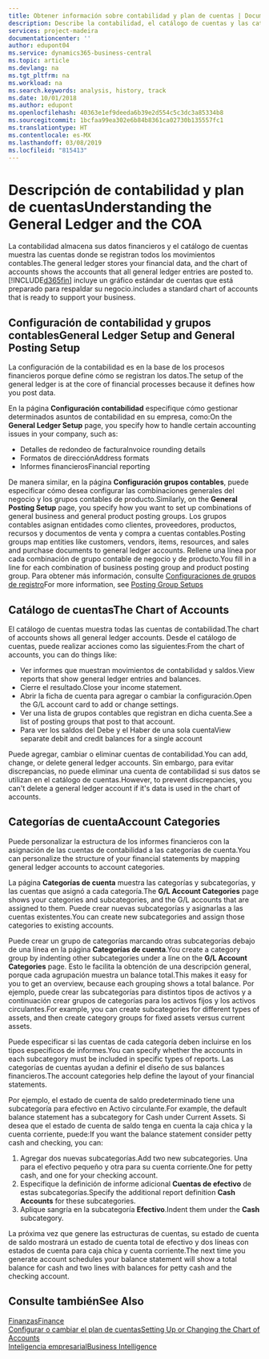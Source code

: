 ```yaml
---
title: Obtener información sobre contabilidad y plan de cuentas | Documentos de Microsoft
description: Describe la contabilidad, el catálogo de cuentas y las categorías de cuenta.
services: project-madeira
documentationcenter: ''
author: edupont04
ms.service: dynamics365-business-central
ms.topic: article
ms.devlang: na
ms.tgt_pltfrm: na
ms.workload: na
ms.search.keywords: analysis, history, track
ms.date: 10/01/2018
ms.author: edupont
ms.openlocfilehash: 40363e1ef9deeda6b39e2d554c5c3dc3a85334b8
ms.sourcegitcommit: 1bcfaa99ea302e6b84b8361ca02730b135557fc1
ms.translationtype: HT
ms.contentlocale: es-MX
ms.lasthandoff: 03/08/2019
ms.locfileid: "815413"
---
```

# <a name="understanding-the-general-ledger-and-the-coa"></a><span data-ttu-id="4d692-103">Descripción de contabilidad y plan de cuentas</span><span class="sxs-lookup"><span data-stu-id="4d692-103">Understanding the General Ledger and the COA</span></span>
<span data-ttu-id="4d692-104">La contabilidad almacena sus datos financieros y el catálogo de cuentas muestra las cuentas donde se registran todos los movimientos contables.</span><span class="sxs-lookup"><span data-stu-id="4d692-104">The general ledger stores your financial data, and the chart of accounts shows the accounts that all general ledger entries are posted to.</span></span> [!INCLUDE[d365fin](includes/d365fin_md.md)] <span data-ttu-id="4d692-105">incluye un gráfico estándar de cuentas que está preparado para respaldar su negocio.</span><span class="sxs-lookup"><span data-stu-id="4d692-105">includes a standard chart of accounts that is ready to support your business.</span></span>

## <a name="general-ledger-setup-and-general-posting-setup"></a><span data-ttu-id="4d692-106">Configuración de contabilidad y grupos contables</span><span class="sxs-lookup"><span data-stu-id="4d692-106">General Ledger Setup and General Posting Setup</span></span>
<span data-ttu-id="4d692-107">La configuración de la contabilidad es en la base de los procesos financieros porque define cómo se registran los datos.</span><span class="sxs-lookup"><span data-stu-id="4d692-107">The setup of the general ledger is at the core of financial processes because it defines how you post data.</span></span>  

<span data-ttu-id="4d692-108">En la página **Configuración contabilidad** especifique cómo gestionar determinados asuntos de contabilidad en su empresa, como:</span><span class="sxs-lookup"><span data-stu-id="4d692-108">On the **General Ledger Setup** page, you specify how to handle certain accounting issues in your company, such as:</span></span>  

* <span data-ttu-id="4d692-109">Detalles de redondeo de factura</span><span class="sxs-lookup"><span data-stu-id="4d692-109">Invoice rounding details</span></span>  
* <span data-ttu-id="4d692-110">Formatos de dirección</span><span class="sxs-lookup"><span data-stu-id="4d692-110">Address formats</span></span>  
* <span data-ttu-id="4d692-111">Informes financieros</span><span class="sxs-lookup"><span data-stu-id="4d692-111">Financial reporting</span></span>  

<span data-ttu-id="4d692-112">De manera similar, en la página **Configuración grupos contables**, puede especificar cómo desea configurar las combinaciones generales del negocio y los grupos contables de producto.</span><span class="sxs-lookup"><span data-stu-id="4d692-112">Similarly, on the **General Posting Setup** page, you specify how you want to set up combinations of general business and general product posting groups.</span></span> <span data-ttu-id="4d692-113">Los grupos contables asignan entidades como clientes, proveedores, productos, recursos y documentos de venta y compra a cuentas contables.</span><span class="sxs-lookup"><span data-stu-id="4d692-113">Posting groups map entities like customers, vendors, items, resources, and sales and purchase documents to general ledger accounts.</span></span> <span data-ttu-id="4d692-114">Rellene una línea por cada combinación de grupo contable de negocio y de producto.</span><span class="sxs-lookup"><span data-stu-id="4d692-114">You fill in a line for each combination of business posting group and product posting group.</span></span> <span data-ttu-id="4d692-115">Para obtener más información, consulte [Configuraciones de grupos de registro](finance-posting-groups.md)</span><span class="sxs-lookup"><span data-stu-id="4d692-115">For more information, see [Posting Group Setups](finance-posting-groups.md)</span></span>  

## <a name="the-chart-of-accounts"></a><span data-ttu-id="4d692-116">Catálogo de cuentas</span><span class="sxs-lookup"><span data-stu-id="4d692-116">The Chart of Accounts</span></span>
<span data-ttu-id="4d692-117">El catálogo de cuentas muestra todas las cuentas de contabilidad.</span><span class="sxs-lookup"><span data-stu-id="4d692-117">The chart of accounts shows all general ledger accounts.</span></span> <span data-ttu-id="4d692-118">Desde el catálogo de cuentas, puede realizar acciones como las siguientes:</span><span class="sxs-lookup"><span data-stu-id="4d692-118">From the chart of accounts, you can do things like:</span></span>  

* <span data-ttu-id="4d692-119">Ver informes que muestran movimientos de contabilidad y saldos.</span><span class="sxs-lookup"><span data-stu-id="4d692-119">View reports that show general ledger entries and balances.</span></span>  
* <span data-ttu-id="4d692-120">Cierre el resultado.</span><span class="sxs-lookup"><span data-stu-id="4d692-120">Close your income statement.</span></span>  
* <span data-ttu-id="4d692-121">Abrir la ficha de cuenta para agregar o cambiar la configuración.</span><span class="sxs-lookup"><span data-stu-id="4d692-121">Open the G/L account card to add or change settings.</span></span>  
* <span data-ttu-id="4d692-122">Ver una lista de grupos contables que registran en dicha cuenta.</span><span class="sxs-lookup"><span data-stu-id="4d692-122">See a list of posting groups that post to that account.</span></span>
* <span data-ttu-id="4d692-123">Para ver los saldos del Debe y el Haber de una sola cuenta</span><span class="sxs-lookup"><span data-stu-id="4d692-123">View separate debit and credit balances for a single account</span></span>  

<span data-ttu-id="4d692-124">Puede agregar, cambiar o eliminar cuentas de contabilidad.</span><span class="sxs-lookup"><span data-stu-id="4d692-124">You can add, change, or delete general ledger accounts.</span></span> <span data-ttu-id="4d692-125">Sin embargo, para evitar discrepancias, no puede eliminar una cuenta de contabilidad si sus datos se utilizan en el catálogo de cuentas.</span><span class="sxs-lookup"><span data-stu-id="4d692-125">However, to prevent discrepancies, you can't delete a general ledger account if it's data is used in the chart of accounts.</span></span>  

## <a name="account-categories"></a><span data-ttu-id="4d692-126">Categorías de cuenta</span><span class="sxs-lookup"><span data-stu-id="4d692-126">Account Categories</span></span>
<span data-ttu-id="4d692-127">Puede personalizar la estructura de los informes financieros con la asignación de las cuentas de contabilidad a las categorías de cuenta.</span><span class="sxs-lookup"><span data-stu-id="4d692-127">You can personalize the structure of your financial statements by mapping general ledger accounts to account categories.</span></span>  

<span data-ttu-id="4d692-128">La página **Categorías de cuenta** muestra las categorías y subcategorías, y las cuentas que asignó a cada categoría.</span><span class="sxs-lookup"><span data-stu-id="4d692-128">The **G/L Account Categories** page shows your categories and subcategories, and the G/L accounts that are assigned to them.</span></span> <span data-ttu-id="4d692-129">Puede crear nuevas subcategorías y asignarlas a las cuentas existentes.</span><span class="sxs-lookup"><span data-stu-id="4d692-129">You can create new subcategories and assign those categories to existing accounts.</span></span>  

<span data-ttu-id="4d692-130">Puede crear un grupo de categorías marcando otras subcategorías debajo de una línea en la página **Categorías de cuenta**.</span><span class="sxs-lookup"><span data-stu-id="4d692-130">You create a category group by indenting other subcategories under a line on the **G/L Account Categories** page.</span></span> <span data-ttu-id="4d692-131">Esto le facilita la obtención de una descripción general, porque cada agrupación muestra un balance total.</span><span class="sxs-lookup"><span data-stu-id="4d692-131">This makes it easy for you to get an overview, because each grouping shows a total balance.</span></span> <span data-ttu-id="4d692-132">Por ejemplo, puede crear las subcategorías para distintos tipos de activos y a continuación crear grupos de categorías para los activos fijos y los activos circulantes.</span><span class="sxs-lookup"><span data-stu-id="4d692-132">For example, you can create subcategories for different types of assets, and then create category groups for fixed assets versus current assets.</span></span>  

<span data-ttu-id="4d692-133">Puede especificar si las cuentas de cada categoría deben incluirse en los tipos específicos de informes.</span><span class="sxs-lookup"><span data-stu-id="4d692-133">You can specify whether the accounts in each subcategory must be included in specific types of reports.</span></span> <span data-ttu-id="4d692-134">Las categorías de cuentas ayudan a definir el diseño de sus balances financieros.</span><span class="sxs-lookup"><span data-stu-id="4d692-134">The account categories help define the layout of your financial statements.</span></span>  

<span data-ttu-id="4d692-135">Por ejemplo, el estado de cuenta de saldo predeterminado tiene una subcategoría para efectivo en Activo circulante.</span><span class="sxs-lookup"><span data-stu-id="4d692-135">For example, the default balance statement has a subcategory for Cash under Current Assets.</span></span> <span data-ttu-id="4d692-136">Si desea que el estado de cuenta de saldo tenga en cuenta la caja chica y la cuenta corriente, puede:</span><span class="sxs-lookup"><span data-stu-id="4d692-136">If you want the balance statement consider petty cash and checking, you can:</span></span>  

1. <span data-ttu-id="4d692-137">Agregar dos nuevas subcategorías.</span><span class="sxs-lookup"><span data-stu-id="4d692-137">Add two new subcategories.</span></span> <span data-ttu-id="4d692-138">Una para el efectivo pequeño y otra para su cuenta corriente.</span><span class="sxs-lookup"><span data-stu-id="4d692-138">One for petty cash, and one for your checking account.</span></span>  
2. <span data-ttu-id="4d692-139">Especifique la definición de informe adicional **Cuentas de efectivo** de estas subcategorías.</span><span class="sxs-lookup"><span data-stu-id="4d692-139">Specify the additional report definition **Cash Accounts** for these subcategories.</span></span>  
3. <span data-ttu-id="4d692-140">Aplique sangría en la subcategoría **Efectivo**.</span><span class="sxs-lookup"><span data-stu-id="4d692-140">Indent them under the **Cash** subcategory.</span></span>  

<span data-ttu-id="4d692-141">La próxima vez que genere las estructuras de cuentas, su estado de cuenta de saldo mostrará un estado de cuenta total de efectivo y dos líneas con estados de cuenta para caja chica y cuenta corriente.</span><span class="sxs-lookup"><span data-stu-id="4d692-141">The next time you generate account schedules your balance statement will show a total balance for cash and two lines with balances for petty cash and the checking account.</span></span>  

## <a name="see-also"></a><span data-ttu-id="4d692-142">Consulte también</span><span class="sxs-lookup"><span data-stu-id="4d692-142">See Also</span></span>
[<span data-ttu-id="4d692-143">Finanzas</span><span class="sxs-lookup"><span data-stu-id="4d692-143">Finance</span></span>](finance.md)  
[<span data-ttu-id="4d692-144">Configurar o cambiar el plan de cuentas</span><span class="sxs-lookup"><span data-stu-id="4d692-144">Setting Up or Changing the Chart of Accounts</span></span>](finance-setup-chart-accounts.md)  
[<span data-ttu-id="4d692-145">Inteligencia empresarial</span><span class="sxs-lookup"><span data-stu-id="4d692-145">Business Intelligence</span></span>](bi.md)  
